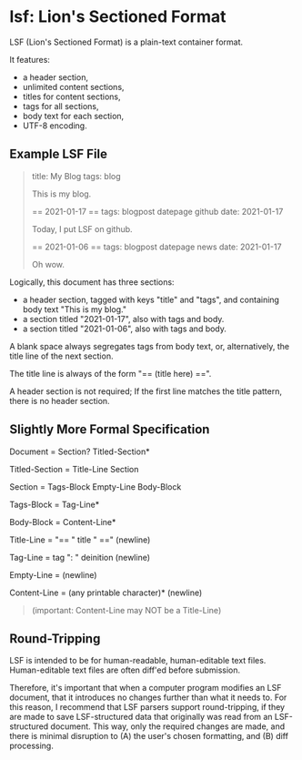 # lsf: Lion's Sectioned Format

LSF (Lion's Sectioned Format) is a plain-text container format.

It features:
* a header section,
* unlimited content sections,
* titles for content sections,
* tags for all sections,
* body text for each section,
* UTF-8 encoding.


## Example LSF File

> title: My Blog
> tags: blog
> 
> This is my blog.
>
> == 2021-01-17 ==
> tags: blogpost datepage github
> date: 2021-01-17
>
> Today, I put LSF on github.
>
> == 2021-01-06 ==
> tags: blogpost datepage news
> date: 2021-01-17
>
> Oh wow.

Logically, this document has three sections:
* a header section, tagged with keys "title" and "tags", and containing body text "This is my blog."
* a section titled "2021-01-17", also with tags and body.
* a section titled "2021-01-06", also with tags and body.

A blank space always segregates tags from body text, or, alternatively, the title line of the next section.

The title line is always of the form "== (title here) ==".

A header section is not required; If the first line matches the title pattern, there is no header section.


## Slightly More Formal Specification

Document = Section? Titled-Section*

Titled-Section = Title-Line Section

Section = Tags-Block Empty-Line Body-Block

Tags-Block = Tag-Line*

Body-Block = Content-Line*

Title-Line = "== " title " ==" (newline)

Tag-Line = tag ": " deinition (newline)

Empty-Line = (newline)

Content-Line = (any printable character)* (newline)
> (important: Content-Line may NOT be a Title-Line)


## Round-Tripping

LSF is intended to be for human-readable, human-editable text files.
Human-editable text files are often diff'ed before submission.

Therefore, it's important that when a computer program modifies an LSF document, that it introduces no changes further than what it needs to.
For this reason, I recommend that LSF parsers support round-tripping, if they are made to save LSF-structured data that originally was read from an LSF-structured document.
This way, only the required changes are made, and there is minimal disruption to (A) the user's chosen formatting, and (B) diff processing.

